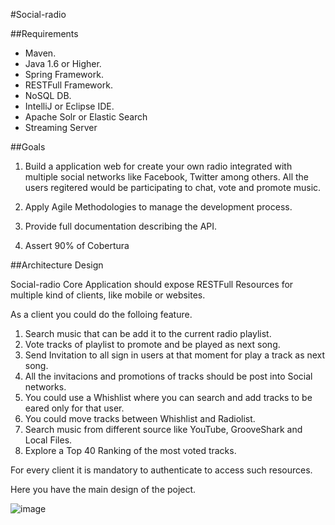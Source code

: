 #Social-radio

##Requirements

- Maven.
- Java 1.6 or Higher.
- Spring Framework.
- RESTFull Framework.
- NoSQL DB.
- IntelliJ or Eclipse IDE.
- Apache Solr or Elastic Search
- Streaming Server

##Goals

1. Build a application web for create your own radio integrated with 
multiple social networks like Facebook, Twitter among others. All the users regitered would be participating to chat, vote and promote music.

1. Apply Agile Methodologies to manage the development process.

1. Provide full documentation describing the API.

1. Assert 90% of Cobertura

##Architecture Design

Social-radio Core Application should expose RESTFull Resources for multiple kind of clients, like mobile or websites. 

As a client you could do the folloing feature.

 1. Search music that can be add it to the current radio playlist.
 2. Vote tracks of playlist to promote and be played as next song.
 3. Send Invitation to all sign in users at that moment for play a track as next song.
 4. All the invitacions and promotions of tracks should be post into Social networks. 
 5. You could use a Whishlist where you can search and add tracks to be eared only for that user.
 6. You could move tracks between Whishlist and Radiolist.
 7. Search music from different source like YouTube, GrooveShark and Local Files.
 8. Explore a Top 40 Ranking of the most voted tracks.

For every client it is mandatory to authenticate to access such resources.

Here you have the main design of the poject.

![image](https://raw.github.com/Abenchers/social-radio/master/docs/images/RadioSocial-Component-Diagram-v4.png)